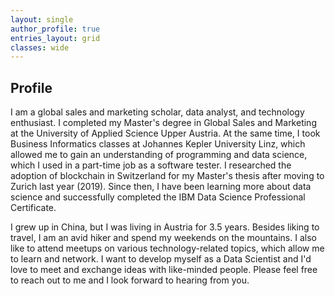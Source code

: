 ```yaml
---
layout: single
author_profile: true
entries_layout: grid
classes: wide
---
```


## Profile
I am a global sales and marketing scholar, data analyst, and technology enthusiast. I completed my Master's degree in Global Sales and Marketing at the University of Applied Science Upper Austria. At the same time, I took Business Informatics classes at Johannes Kepler University Linz, which allowed me to gain an understanding of programming and data science, which I used in a part-time job as a software tester. I researched the adoption of blockchain in Switzerland for my Master's thesis after moving to Zurich last year (2019). Since then, I have been learning more about data science and successfully completed the IBM Data Science Professional Certificate.

I grew up in China, but I was living in Austria for 3.5 years. Besides liking to travel, I am an avid hiker and spend my weekends on the mountains. I also like to attend meetups on various technology-related topics, which allow me to learn and network. I want to develop myself as a Data Scientist and I'd love to meet and exchange ideas with like-minded people. Please feel free to reach out to me and I look forward to hearing from you.
